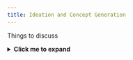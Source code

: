 ```yaml
---
title: Ideation and Concept Generation
---
```


Things to discuss
<details>
  <summary><strong>Click me to expand</strong></summary>

  <p align="center">
    <img src="../Images/Brainstorm.png" alt="Brainstorming sketch" width="700" style="max-width:100%; height:auto;">
  </p>
</details>

